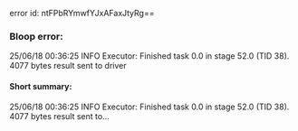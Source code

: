 error id: ntFPbRYmwfYJxAFaxJtyRg==
### Bloop error:

25/06/18 00:36:25 INFO Executor: Finished task 0.0 in stage 52.0 (TID 38). 4077 bytes result sent to driver
#### Short summary: 

25/06/18 00:36:25 INFO Executor: Finished task 0.0 in stage 52.0 (TID 38). 4077 bytes result sent to...